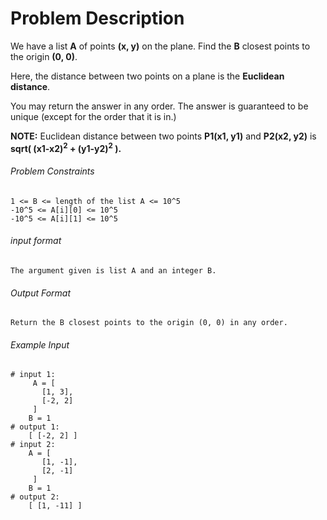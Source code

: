 # Problem Description

We have a list **A** of points **(x, y)** on the plane. Find the **B** closest points to the origin **(0, 0)**.

Here, the distance between two points on a plane is the **Euclidean distance**.

You may return the answer in any order. The answer is guaranteed to be unique (except for the order that it is in.)

**NOTE:** Euclidean distance between two points **P1(x1, y1)** and **P2(x2, y2)** is **sqrt( (x1-x2)<sup>2</sup> + (y1-y2)<sup>2</sup> ).**

###### Problem Constraints

```
1 <= B <= length of the list A <= 10^5
-10^5 <= A[i][0] <= 10^5
-10^5 <= A[i][1] <= 10^5
```

###### input format

``` 
The argument given is list A and an integer B.
```

###### Output Format

```
Return the B closest points to the origin (0, 0) in any order.
```

###### Example Input

```
# input 1: 
     A = [ 
       [1, 3],
       [-2, 2] 
     ]
    B = 1
# output 1: 
    [ [-2, 2] ]
# input 2: 
    A = [
       [1, -1],
       [2, -1]
     ] 
    B = 1
# output 2: 
    [ [1, -11] ]
```

